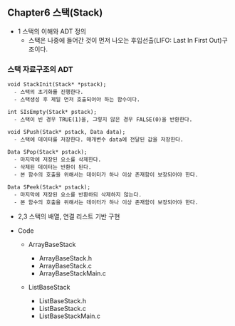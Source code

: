 ## Chapter6 스택(Stack)
  + 1 스택의 이해와 ADT 정의
    + 스택은 나중에 들어간 것이 먼저 나오는 후입선출(LIFO: Last In First Out)구조이다.
      
### 스택 자료구조의 ADT
    void StackInit(Stack* *pstack);
      - 스택의 초기화를 진행한다.
      - 스택생성 후 제일 먼저 호출되어야 하는 함수이다.

    int SIsEmpty(Stack* pstack);
      - 스택이 빈 경우 TRUE(1)을, 그렇지 않은 경우 FALSE(0)을 반환한다.
      
    void SPush(Stack* pstack, Data data);
      - 스택에 데이터를 저장한다. 매개변수 data에 전달된 값을 저장한다.
    
    Data SPop(Stack* pstack);
      - 마지막에 저장된 요소를 삭제한다.
      - 삭제된 데이터는 반환이 된다.
      - 본 함수의 호출을 위해서는 데이터가 하나 이상 존재함이 보장되어야 한다.
      
    Data SPeek(Stack* pstack);
      - 마지막에 저장된 요소를 반환하되 삭제하지 않는다.
      - 본 함수의 호출을 위해서는 데이터가 하나 이상 존재함이 보장되어야 한다.

+ 2,3 스택의 배열, 연결 리스트 기반 구현

      
+ Code
  + ArrayBaseStack 
    + ArrayBaseStack.h
    + ArrayBaseStack.c
    + ArrayBaseStackMain.c

  + ListBaseStack 
    + ListBaseStack.h
    + ListBaseStack.c
    + ListBaseStackMain.c

